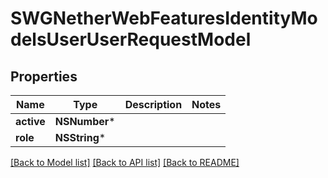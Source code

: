 # SWGNetherWebFeaturesIdentityModelsUserUserRequestModel

## Properties
Name | Type | Description | Notes
------------ | ------------- | ------------- | -------------
**active** | **NSNumber*** |  | 
**role** | **NSString*** |  | 

[[Back to Model list]](../README.md#documentation-for-models) [[Back to API list]](../README.md#documentation-for-api-endpoints) [[Back to README]](../README.md)


